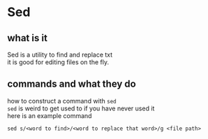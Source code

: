 # Sed

## what is it

Sed is a utility to find and replace txt</br>
it is good for editing files on the fly.</br>

## commands and what they do

how to construct a command with `sed`</br>
`sed` is weird to get used to if you have never used it</br>
here is an example command</br>

`sed s/<word to find>/<word to replace that word>/g <file path>`
